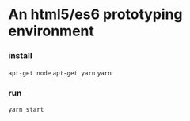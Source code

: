 # An html5/es6 prototyping environment

### install

`apt-get node`
`apt-get yarn`
`yarn`

### run

`yarn start`

